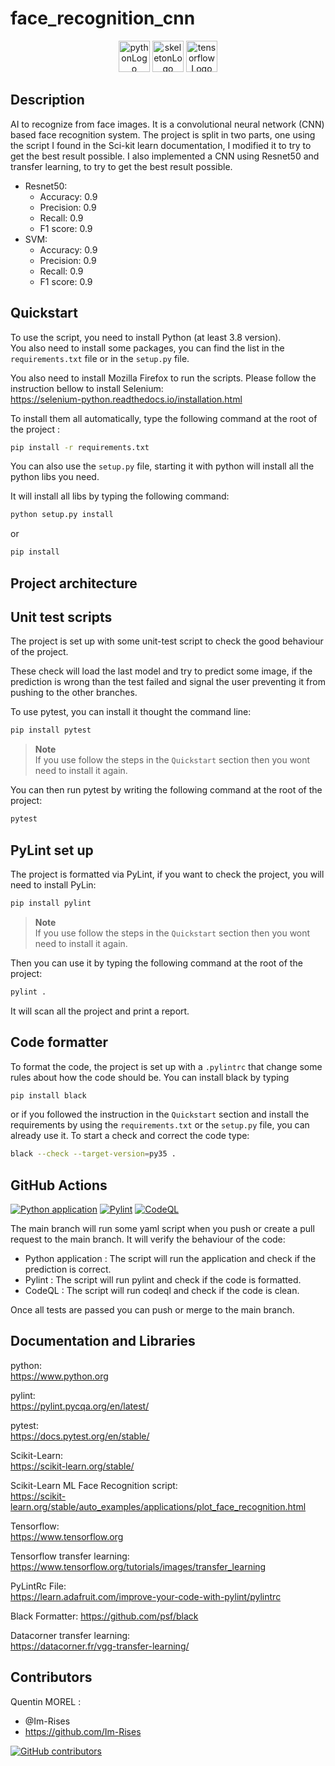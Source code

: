 # face_recognition_cnn

<p align="center">
    <img src="https://img.shields.io/badge/Python-3776AB?style=for-the-badge&logo=python&logoColor=white" alt="pythonLogo" style="height:50px;">
    <img src="https://user-images.githubusercontent.com/59691442/185226532-1378b39e-210d-4400-a4a1-a979572ed655.png" alt="skeletonLogo" style="height:50px;">
    <img src="https://user-images.githubusercontent.com/59691442/185226526-8cb9c3b2-7d1a-41b5-ba1e-50ba1f5b391e.png" alt="tensorflowLogo" style="height:50px;">
</p>

## Description

AI to recognize from face images. It is a convolutional neural network (CNN) based face recognition system.
The project is split in two parts, one using the script I found in the Sci-kit learn documentation, I modified it to try
to get the best result possible.
I also implemented a CNN using Resnet50 and transfer learning, to try to get the best result possible.

- Resnet50:
    - Accuracy: 0.9
    - Precision: 0.9
    - Recall: 0.9
    - F1 score: 0.9
- SVM:
    - Accuracy: 0.9
    - Precision: 0.9
    - Recall: 0.9
    - F1 score: 0.9

## Quickstart

To use the script, you need to install Python (at least 3.8 version).  
You also need to install some packages, you can find the list in the `requirements.txt` file or in the `setup.py` file.

You also need to install Mozilla Firefox to run the scripts. Please follow the instruction bellow to install Selenium:  
<https://selenium-python.readthedocs.io/installation.html>

To install them all automatically, type the following command at the root of the project :

```bash
pip install -r requirements.txt
```

You can also use the `setup.py` file, starting it with python will install all the python libs you need.

It will install all libs by typing the following command:

```bash
python setup.py install
```

or

```bash
pip install
```

## Project architecture

<!--
~~~
project-revision
├── dataset
|  ├── test
|  ├── train
├── docs
├── misc
|   ├── dataset
|   ├── resize.py
├── src
|   ├── denoise
|   |   |── __init__.py
|   |   |── denoise.py
|   |   |── errors.py
|   ├── noise
|   |   |── __init__.py
|   |   |── errors.py
|   |   |── noise.py
|   ├── results
|   ├── cobra.py
|   ├── cobramachine.py
|   ├── denoise.py
|   ├── helper.py
|   ├── main.py
|   ├── req.txt
├── README.md
├── guidelines.md
├── proposal.md
~~~
-->

## Unit test scripts

The project is set up with some unit-test script to check the good behaviour of the project.

These check will load the last model and try to predict some image, if the prediction is wrong than the test failed and
signal the user preventing it from pushing to the other branches.

To use pytest, you can install it thought the command line:

```bash
pip install pytest
```

> **Note**  
> If you use follow the steps in the `Quickstart` section then you wont need to install it again.

You can then run pytest by writing the following command at the root of the project:

```bash
pytest
```

## PyLint set up

The project is formatted via PyLint, if you want to check the project, you will need to install PyLin:

```bash
pip install pylint
```

> **Note**  
> If you use follow the steps in the `Quickstart` section then you wont need to install it again.

Then you can use it by typing the following command at the root of the project:

```bash
pylint .
```

It will scan all the project and print a report.

## Code formatter

To format the code, the project is set up with a `.pylintrc` that change some rules about how the code should be.
You can install black by typing

```bash
pip install black
```

or if you followed the instruction in the `Quickstart` section and install the requirements by using
the `requirements.txt` or the `setup.py` file, you can already use it.
To start a check and correct the code type:

```bash
black --check --target-version=py35 .
```

## GitHub Actions

[![Python application](https://github.com/Im-Rises/face_recognition_cnn/actions/workflows/python-app.yml/badge.svg?branch=main)](https://github.com/Im-Rises/face_recognition_cnn/actions/workflows/python-app.yml)
[![Pylint](https://github.com/Im-Rises/face_recognition_cnn/actions/workflows/pylint.yml/badge.svg?branch=main)](https://github.com/Im-Rises/face_recognition_cnn/actions/workflows/pylint.yml)
[![CodeQL](https://github.com/Im-Rises/face_recognition_cnn/actions/workflows/codeql-analysis.yml/badge.svg?branch=main)](https://github.com/Im-Rises/face_recognition_cnn/actions/workflows/codeql-analysis.yml)

The main branch will run some yaml script when you push or create a pull request to the main branch. It will verify the
behaviour of the code:

- Python application : The script will run the application and check if the prediction is correct.
- Pylint : The script will run pylint and check if the code is formatted.
- CodeQL : The script will run codeql and check if the code is clean.

Once all tests are passed you can push or merge to the main branch.

## Documentation and Libraries

python:  
<https://www.python.org>

pylint:  
<https://pylint.pycqa.org/en/latest/>

pytest:  
<https://docs.pytest.org/en/stable/>

Scikit-Learn:  
<https://scikit-learn.org/stable/>

Scikit-Learn ML Face Recognition script:  
<https://scikit-learn.org/stable/auto_examples/applications/plot_face_recognition.html>

Tensorflow:  
<https://www.tensorflow.org>

Tensorflow transfer learning:  
<https://www.tensorflow.org/tutorials/images/transfer_learning>

PyLintRc File:  
<https://learn.adafruit.com/improve-your-code-with-pylint/pylintrc>

Black Formatter:
<https://github.com/psf/black>

Datacorner transfer learning:  
<https://datacorner.fr/vgg-transfer-learning/>

## Contributors

Quentin MOREL :

- @Im-Rises
- <https://github.com/Im-Rises>

[![GitHub contributors](https://contrib.rocks/image?repo=Im-Rises/face_recognition_cnn)](https://github.com/Im-Rises/face_recognition_cnn/graphs/contributors)

<!--
<https://l.messenger.com/l.php?u=https%3A%2F%2Ftowardsdatascience.com%2Fwhich-celebrity-are-you-d8c6507f21c9&h=AT2JXOiux7hfqK4Gey9gcOx_xiuX1g3oIkwaiiJ_R4_OPPzaZSGZNU9ta7Iu--xWiCKV9fb4UXF7pF2QQEekJCCDo-wAY0vBqUxFdPpKBvvxpYqFLdLNLf6OQXz80J6VdMI9oA>

https://towardsdatascience.com/which-celebrity-are-you-d8c6507f21c9

https://sefiks.com/2019/05/05/celebrity-look-alike-face-recognition-with-deep-learning-in-keras/

https://medium.com/analytics-vidhya/celebrity-recognition-using-vggface-and-annoy-363c5df31f1e

https://github.com/serengil/tensorflow-101
-->
